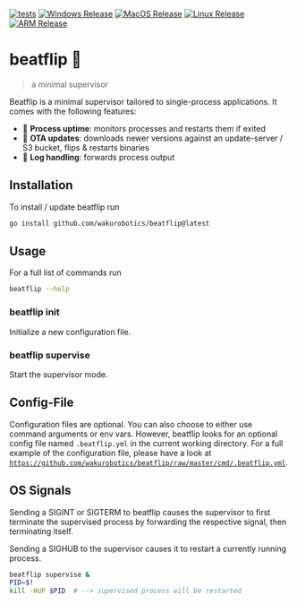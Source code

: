 [![tests](https://github.com/wakurobotics/beatflip/actions/workflows/tests.yml/badge.svg?branch=master)](https://github.com/wakurobotics/beatflip/actions/workflows/tests.yml) [![Windows Release](https://img.shields.io/badge/Windows-Download-blue)](https://github.com/wakurobotics/beatflip/releases/latest/download/beatflip-windows-amd64.exe) [![MacOS Release](https://img.shields.io/badge/MacOS-Download-blue)](https://github.com/wakurobotics/beatflip/releases/latest/download/beatflip-macos-amd64) [![Linux Release](https://img.shields.io/badge/Linux-Download-blue)](https://github.com/wakurobotics/beatflip/releases/latest/download/beatflip-linux-amd64) [![ARM Release](https://img.shields.io/badge/ARM-Download-blue)](https://github.com/wakurobotics/beatflip/releases/latest/download/beatflip-linux-arm)

# beatflip :fairy:

> a minimal supervisor

Beatflip is a minimal supervisor tailored to single-process applications. It comes with the following features:

- :green_heart: **Process uptime**: monitors processes and restarts them if exited
- :beverage_box: **OTA updates**: downloads newer versions against an update-server / S3 bucket, flips & restarts binaries
- :postbox: **Log handling**: forwards process output

## Installation

To install / update beatflip run

```bash
go install github.com/wakurobotics/beatflip@latest
```

## Usage

For a full list of commands run

```bash
beatflip --help
```

### beatflip init

Initialize a new configuration file.

### beatflip supervise

Start the supervisor mode.

## Config-File

Configuration files are optional. You can also choose to either use command arguments or env vars. However, beatflip looks for an optional config file named `.beatflip.yml` in the current working directory. For a full example of the configuration file, please have a look at [`https://github.com/wakurobotics/beatflip/raw/master/cmd/.beatflip.yml`](https://github.com/wakurobotics/beatflip/raw/master/cmd/.beatflip.yml).

## OS Signals

Sending a SIGINT or SIGTERM to beatflip causes the supervisor to first terminate the supervised process by forwarding the respective signal, then terminating itself.

Sending a SIGHUB to the supervisor causes it to restart a currently running process.

```bash
beatflip supervise &
PID=$!
kill -HUP $PID  # --> supervised process will be restarted
```
